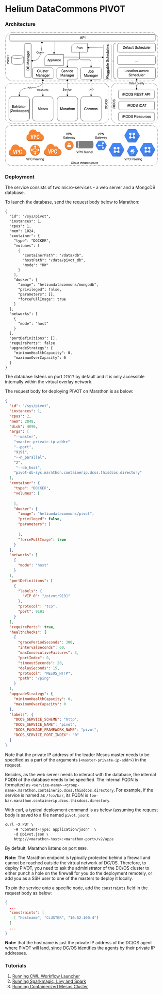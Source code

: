 Helium DataCommons PIVOT
========================
### Architecture

![arch](figures/arch/pivot.png)

### Deployment
The service consists of two micro-services - a web server and a MongoDB
database.

To launch the database, send the request body below to Marathon:

```
{
  "id": "/sys/pivot",
  "instances": 1,
  "cpus": 1,
  "mem": 1024,
  "container": {
    "type": "DOCKER",
    "volumes": [
      {
        "containerPath": "/data/db",
        "hostPath": "/data/pivot_db",
        "mode": "RW"
      }
    ],
    "docker": {
      "image": "heliumdatacommons/mongodb",
      "privileged": false,
      "parameters": [],
      "forcePullImage": true
    }
  },
  "networks": [
    {
      "mode": "host"
    }
  ],
  "portDefinitions": [],
  "requirePorts": false
  "upgradeStrategy": {
    "minimumHealthCapacity": 0,
    "maximumOverCapacity": 0
  }
}
```

The database listens on port `27017` by default and it is only
accessible internally within the virtual overlay network.

The request body for deploying PIVOT on Marathon is as below:

```json
{
  "id": "/sys/pivot",
  "instances": 1,
  "cpus": 2,
  "mem": 2048,
  "disk": 4096,
  "args": [
    "--master",
    "<master-private-ip-addr>"
    "--port",
    "9191",
    "--n_parallel",
    "2",
     "--db_host",
    "pivot-db-sys.marathon.containerip.dcos.thisdcos.directory"
  ],
  "container": {
    "type": "DOCKER",
    "volumes": [

    ],
    "docker": {
      "image": "heliumdatacommons/pivot",
      "privileged": false,
      "parameters": [

      ],
      "forcePullImage": true
    }
  },
  "networks": [
    {
      "mode": "host"
    }
  ],
  "portDefinitions": [
    {
      "labels": {
        "VIP_0": "/pivot:9191"
      },
      "protocol": "tcp",
      "port": 9191
    }
  ],
  "requirePorts": true,
  "healthChecks": [
    {
      "gracePeriodSeconds": 300,
      "intervalSeconds": 60,
      "maxConsecutiveFailures": 3,
      "portIndex": 0,
      "timeoutSeconds": 20,
      "delaySeconds": 15,
      "protocol": "MESOS_HTTP",
      "path": "/ping"
    }
  ],
  "upgradeStrategy": {
    "minimumHealthCapacity": 0,
    "maximumOverCapacity": 0
  },
  "labels": {
    "DCOS_SERVICE_SCHEME": "http",
    "DCOS_SERVICE_NAME": "pivot",
    "DCOS_PACKAGE_FRAMEWORK_NAME": "pivot",
    "DCOS_SERVICE_PORT_INDEX": "0"
  }
}

```

Note that the private IP address of the leader Mesos master needs to be
specified as a part of the arguments (`<master-private-ip-addr>`)
in the request.

Besides, as the web server needs to interact with the
database, the internal FQDN of the database needs to be specified. The
internal FQDN is formatted as
`<service-name>-<group-name>.marathon.containerip.dcos.thisdcos.directory`.
For example, if the service is named as `/foo/bar`, its FQDN is
`foo-bar.marathon.containerip.dcos.thisdcos.directory`.


With curl, a typical deployment command is as below
(assuming the request body is saved to a file named `pivot.json`):

```shell
curl -X PUT \
    -H "Content-Type: application/json"  \
    -d @pivot.json \
    http://<marathon-host>:<marathon-port>/v2/apps
```

By default, Marathon listens on port `8080`.

**Note:** The Marathon endpoint is typically protected behind a firewall
and cannot be reached outside the virtual network of DC/OS. Therefore,
to deploy PIVOT, you need to ask the administrator of the DC/OS
cluster to either punch a hole on the firewall for you do the deployment
remotely, or add you as a SSH user to one of the masters to deploy it
locally.

To pin the service onto a specific node, add the `constraints` field in
the request body as below:

```json
{
  ...
  "constraints": [
    [ "hostname", "CLUSTER", "10.52.100.4"]
  ]
  ...
}
```

**Note:** that the hostname is just the private IP address of the DC/OS
agent where PIVOT will land, since DC/OS identifies the agents by their
private IP addresses.


### Tutorials
1. [Running CWL Workflow Launcher](examples/cwl.md)
2. [Running Sparkmagic, Livy and Spark](examples/sparkmagic.md)
3. [Running Containerized Mesos Cluster](examples/mesos.md)
